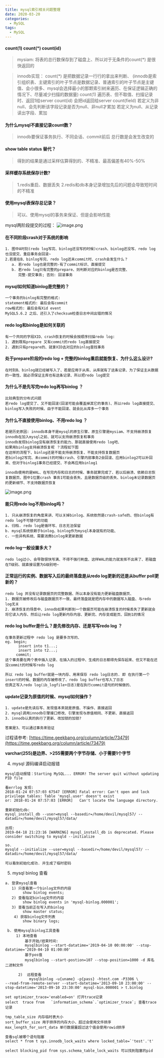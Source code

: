 ```yaml
---
title: mysql索引相关问题整理
date: 2020-03-20
categories:
  - MySQL
tags:
  - MySQL
---
```

#### count(1) count(*) count(id)
> mysiam:
将表的总行数保存到了磁盘上、所以对于无条件的count(*) 是很快返回的

> innodb实现：
count(*) 是把数据记录一行行的拿出来判断、
(innodb是索引组织表、主键索引的叶子节点是数据记录、普通索引的叶子节点是主键值、会小很多、mysql会选择最小的那颗索引树来遍历、在保证逻辑正确的情况下、尽量减少扫描的数据量)
count(1) 遍历表、但不取值、扫描记录时、返回1给server
count(id) 会把id返回给server
count(field) 
若定义为非null、会先判断该字段记录是否为null、非null才累加
若定义为null、从记录读出字段、累加


#### 为什么mysql不直接记录count数？
> innodb要保证事务执行、不同会话、commit前后 总行数是会发生改变的

#### show table status 替代？
> 得到的结果是通过采样估算得到的、不精准、最高偏差有40%-50%

#### 采样缓存系统保存计数?
> 1.redis重启、数据丢失
2.redis和db本身记录增加先后的问题会导致短时间的不精准

#### 使用mysql表保存总记录？
> 可以、使用mysql的事务来保证、但是会影响性能


mysql两阶段提交的过程：
![image.png](https://upload-images.jianshu.io/upload_images/14027542-0f3b96cc0f6f0519.png?imageMogr2/auto-orient/strip%7CimageView2/2/w/340)


#### 在不同阶段crash对于系统的影响
```
1. 图中A时刻(redo log写完、binlog还没写的时候)crash、binlog还没写、redo log也没提交、重启事务会回滚~
2.若是在B、binlog写完、redo log还未commit时、crash会发生什么？
   a. 若redo log也是完整的-有了commit标识、直接提交
   b. 若redo log只有完整的prepare、则判断对应的binlog是否完整、
      完整-提交事务; 否则: 回滚事务
```

#### mysql如何知道binlog是完整的？
```
一个事务的binlog有完整的格式:
statement格式的: 最后会有commit
row格式的: 最后会有Xid event
MySQL5.6.2 之后、还引入了checksum检查日志中间出错的情况
```

#### redo log和binlog是如何关联的
```
有一个共同的字段XID、crash恢复的时候会按顺序扫描redo log:
1. 遇到既有prepare 又有commit的redo log直接提交
2. 遇到只有prepare的、就拿XID去对应的binlog查找事务
```

#### 处于prepare阶段的redo log + 完整的binlog重启就能恢复、为什么这么设计?
```
在时刻B、binlog就已经被写入了、若是应用于从库、从库就有了这条记录、为了保证主从数据的一致性、就必须保证主库也有这条记录、所以把redo log提交
```

#### 为什么不是先写完redo log再写binlog ？
```
比较典型的分布式问题
若redo log提交了、又不能回滚(回滚可能会覆盖掉其它的事务)、所以redo log直接提交、binlog写入失败的时候、由于不能回滚、就会比从库多一个事务
```

#### 为什么不直接使用binlog、不用redo log ？
```
若是历史原因: innodb本身不是mysql的原生引擎、原生引擎是mysiam、不支持崩溃恢复
innodb在加入mysql之前、就可以支持崩溃恢复和事务
innodb发现binlog没有崩溃恢复的能力、那就直接使用redo log吧、
如果用binlog支持崩溃恢复呢 ？流程如下图
在这样的流程下、binlog还是不能支持崩溃恢复、不能支持恢复数据页
若binlog2写完、未commit的时候crash、引擎内部事务2会回滚、应用binlog2可以补回来、但对于binlog1事务已经提交、不会再应用binlog1

innodb使用的是WAL、在写完内存和日志的时候、事务就算完成了、若以后崩溃、依赖日志恢复数据页、图中1位置crash 事务1可能会丢失、且是数据页级的丢失、binlog未记录数据页的更新细节、不支持数据页恢复
```
![image.png](https://upload-images.jianshu.io/upload_images/14027542-9b6ac9029bcb1485.png?imageMogr2/auto-orient/strip%7CimageView2/2/w/340)

#### 能只用redo log不用binlog吗？
```
1. 只从崩溃恢复的角度来讲、可以关掉binlog、系统依然是crash-safe的、但binlog有redo log不可替代的功能
a. 归档. redo log是循环写、日志无法保留
b. mysql系统依赖于binlog、binlog作为mysql本身就有的功能、
c. 一些异构系统、需要消费binlog来更新数据
```

#### redo log一般设置多大？
```
redo log过小、会导致很快写满、不得不强行刷盘、这样WAL的能力就发挥不出来了、若磁盘在T级别、就直接设置为G级别吧~
```

#### 正常运行的实例、数据写入后的最终落盘是从redo log更新的还是从buffer poll更新的？
```
redo log 并没有记录数据页的完整数据、所以本身没有能力更新磁盘数据页、
1. 数据页被修改后与磁盘数据页不一致、最终落盘就是把内存中的数据写入磁盘、与redo log无关
2. 崩溃恢复的场景中、innodb如果判断到一个数据页可能在崩溃恢复的时候丢失了更新就会将它读入内存、然后让redo log更新内存内容、更新完、内存变成脏页、回到1的情况
```

#### redo log buffer是什么？是先修改内存、还是写写redo log ？
```
在事务更新过程中 redo log 是要多次写的、
eg. begin;
      insert into t1...;
      insert into t2...;
     commit;
这个事务要在两个表中插入记录、在插入的过程中、生成的日志都得先保存起来、但又不能在还没commit的时候写redo log

所以 redo log buffer就是一块内存、用来保存 redo log日志的. 即 在执行第一个insert的时候、数据的内存被修改了、redo log buffer也写入了日志
但真正写入redo log(ib_logfile+日志)是在执行commit语句的时候做的、
```

#### update记录为原值的时候、mysql如何操作？
```
1. update是先读后写、发现值本来就是原值、不操作、直接返回
2. mysql调用innodb引擎接口修改、引擎发现与原值相同、不更新、直接返回
3. innodb认真的执行了更新、改加锁的加锁?

答案是3、可以通过事务来验证
```
过程请参考: [https://time.geekbang.org/column/article/73479](https://time.geekbang.org/column/article/73479)


**varchar(255)是边界、>255需要两个字节存储、小于需要1个字节**



4. mysql 源码编译启动报错
```
mysql启动报错：Starting MySQL... ERROR! The server quit without updating PID file

看errlog 发现:
2018-01-24 07:57:03 67547 [ERROR] Fatal error: Can't open and lock privilege tables: Table 'mysql.user' doesn't exist
or: 2018-01-24 07:57:03 [ERROR]   Can't locate the language directory.

重新初始化db:
mysql_install_db --user=mysql --basedir=/home/devil/mysql57/ --datadir=/home/devil/mysql57/data/

出现:
2019-04-18 21:23:16 [WARNING] mysql_install_db is deprecated. Please consider switching to mysqld --initialize

so. 
mysqld --initialize --user=mysql --basedir=/home/devil/mysql57/ --datadir=/home/devil/mysql57/data/

可以看到初始化成功. 并生成了临时密码

```

5. mysql binlog 查看
```
a. 登录mysql查看
   1) 只查看第一个binlog文件的内容
        show binlog events;
   2) 查看指定binlog文件的内容
        show binlog events in 'mysql-binlog.000001';
   3) 查看当前正在写入的binlog
        show master status;
    4) 获取binlog文件列表
        show binary logs;

 b. 使用mysqlbinlog工具查看
     1) 本地查看 
         基于开始/结束时间: 
         mysqlbinlog --start-datatime='2019-04-10 00:00:00' --stop-datatime='2019-04-10 01:00:00'  
         基于pos值
         mysqlbinlog --start-postion=107 --stop-position=1000 -d 库名 二进制文件

      2)  远程查看
           mysqlbinlog -u{uname} -p{pass} -htest.com -P3306 \
--read-from-remote-server --start-datetime='2013-09-10 23:00:00' --stop-datetime='2013-09-10 23:30:00' mysql-bin.000001 > t.binlog
```

```
set optimizer_trace='enabled=on' 打开trace记录
select  trace from   `information_schema`.`optimizer_trace`; 查看trace记录

tmp_table_size 内存临时表大小
sort_buffer_size 用于排序的内存大小、超过会使用文件排序
max_length_for_sort_data 单行数据量超过这个值会使用rowid排序
```

```
查看sql被哪个语句阻塞
select * from t sys.innodb_lock_waits where locked_table=`'test'.'t'

select blocking_pid from sys.schema_table_lock_waits 可以找到阻塞的pid
```

 
